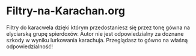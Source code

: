 # Filtry-na-Karachan.org
Filtry do karacwela dzięki którym przedostaniesz się przez tonę gówna na elyciarską grupę spierdoxów. Autor nie jest odpowiedzialny za doznane szkody w wyniku lurkowania karachuja. Przeglądasz to gówno na właśną odpowiedzialność!
